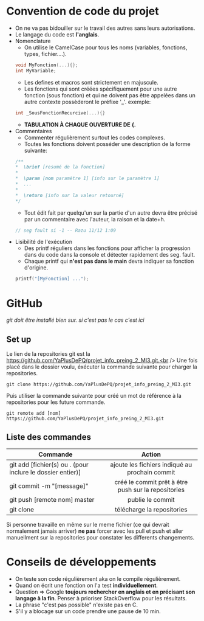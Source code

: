 <!--








 /!\ Faire Ctrl-Maj-V /!\ 
 
 
 
 
 
 
 
 
 
 
 -->
# Convention de code du projet

* On ne va pas bidouiller sur le travail des autres sans leurs autorisations.
* Le langage du code est **l'anglais**.
* Nomenclature
    * On utilise le CamelCase pour tous les noms (variables, fonctions, types, fichier....).
    ```C
    void MyFonction(...){}; 
    int MyVariable;
    ```
    * Les defines et macros sont strictement en majuscule.
    * Les fonctions qui sont créées spécifiquement pour une autre fonction (sous fonction) et qui ne doivent pas être appelées dans un autre contexte 
    possèderont le préfixe '\_'. exemple: 
    ```C
    int _SousFonctionRecurcive(...){}
    ```
    * **TABULATION À CHAQUE OUVERTURE DE {.**
* Commentaires
    * Commenter régulièrement surtout les codes complexes.
    * Toutes les fonctions doivent posséder une description de la forme suivante:
    ```C
    /**
    *  \brief [resumé de la fonction]
    *
    *  \param [nom paramètre 1] [info sur le paramètre 1]
    *  ...
    *
    *  \return [info sur la valeur retourné]
    */
    ```
    * Tout édit fait par quelqu'un sur la partie d'un autre devra être précisé par un commentaire avec l'auteur, la raison et la date+h.
    ```C 
    // seg fault si -1 -- Razu 11/12 1:09
    ```
* Lisibilité de l'exécution
    * Des printf réguliers dans les fonctions pour afficher la progression dans du code dans la console et détecter rapidement des seg. fault.
    * Chaque printf qui **n'est pas dans le main** devra indiquer sa fonction d'origine. 
    ```C 
    printf("[MyFonction] ...");
    ```

# GitHub
_git doit être installé bien sur. si c'est pas le cas c'est ici_

## Set up
Le lien de la repositories git est la https://github.com/YaPlusDePQ/projet_info_preing_2_MI3.git.<br />
Une fois placé dans le dossier voulu, éxécuter la commande suivante pour charger la repositories.
```
git clone https://github.com/YaPlusDePQ/projet_info_preing_2_MI3.git
```
Puis utiliser la commande suivante pour créé un mot de référence à la repositories pour les future commande.
```
git remote add [nom] https://github.com/YaPlusDePQ/projet_info_preing_2_MI3.git
```

## Liste des commandes 
    
| Commande  | Action |
| ------------- |:-------------:|
| git add [fichier(s) ou . (pour inclure le dossier entier)] | ajoute les fichiers indiqué au prochain commit |
| git commit -m "[message]" | créé le commit prêt à être push sur la repositories |
| git push [remote nom] master | publie le commit |
| git clone | télécharge la repositories |

Si personne travaille en même sur le meme fichier (ce qui devrait normalement jamais arriver) **ne pas** forcer avec les pull et push et aller manuellment sur la repositories pour constater les differents changements. 

# Conseils de développements

* On teste son code régulièrement aka on le compile régulièrement.
* Quand on écrit une fonction on l'a test **individuellement**.
* Question => Google **toujours rechercher en anglais et en précisant son langage à la fin**. Penser à prioriser StackOverflow pour les résultats.
* La phrase "c'est pas possible" n'existe pas en C.
* S'il y a blocage sur un code prendre une pause de 10 min.
